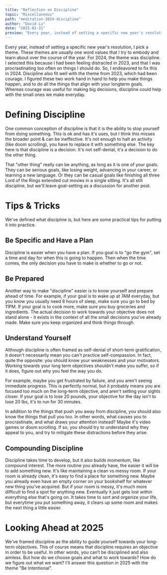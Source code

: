 ```yaml
---
title: "Reflection on Discipline"
topic: "Miscellaneous"
path: "meditation-2024-discipline"
author: "David Lu"
date: "2025-01-21"
preview: "Every year, instead of setting a specific new year's resolution, I pick a theme. These themes are usually one word values that I try to embody and learn about over the course of the year. For 2024, the theme was discipline."
---
```


Every year, instead of setting a specific new year's resolution, I pick a theme. These themes are usually one word values that I try to embody and learn about over the course of the year. For 2024, the theme was discipline. I selected this because I had been feeling distracted in 2023, and that I was procrastinating too often on things I should do. So, I endeavored to fix this in 2024. Discipline also fit well with the theme from 2023, which had been courage. I figured these two work hand in hand to help you make things happen, and to do all the things that align with your longterm goals. Whereas courage was useful for making big decisions, discipline could help with the small ones we make everyday. 

# Defining Discipline

<v-divider></v-divider>

One common conception of discipline is that it is the ability to stop yourself from doing something. This is ok and has it's uses, but I think this misses the broader point & can be ineffective. It's not enough to halt an activity (like doom scrolling), you have to replace it with something else. The key here is that discipline is a decision. It's not self-denial, it's a decision to do the other thing. 

That "other thing" really can be anything, as long as it is one of your goals. They can be serious goals, like losing weight, advancing in your career, or learning a new language. Or they can be casual goals like finishing all three Lord of the Rings extended cut movies in a single sitting. It's all still discipline, but we'll leave goal-setting as a discussion for another post.

# Tips & Tricks

<v-divider></v-divider>

We've defined what discipline is, but here are some practical tips for putting it into practice. 

## Be Specific and Have a Plan

Discipline is easier when you have a plan. If you goal is to "go the gym", set a time and day for when this is going to happen. Then when the time comes, the only decision you have to make is whether to go or not. 

## Be Prepared

Another way to make "discipline" easier is to know yourself and prepare ahead of time. For example, if your goal is to wake up at 7AM everyday, but you know you usually need 8 hours of sleep, make sure you go to bed by 11PM. If your goal is to cook more, make sure you buy groceries and ingredients. The actual decision to work towards your objective does not stand alone - it exists in the context of all the small decisions you've already made. Make sure you keep organized and think things through. 

## Understand Yourself

Although discipline is often framed as self-denial of short-term gratification, it doesn't necessarily mean you can't practice self-compassion. In fact, quite the opposite: you should know your weaknesses and your motivators. Working towards your long term objectives shouldn't make you suffer, so if it does, figure out why you feel the way you do. 

For example, maybe you get frustrated by failure, and you aren't seeing immediate progress. This is perfectly normal, but it probably means you are focused too much on the long-term objective, and aren't setting your sights closer. If your goal is to lose 20 pounds, your objective for the day isn't to lose 20 lbs, it's to run for 30 minutes. 

In addition to the things that push you away from discipline, you should also know the things that pull you too. In other words, what causes you to procrastinate, and what draws your attention instead? Maybe it's video games or doom scrolling. If so, you should try to understand why they appeal to you, and try to mitigate these distractions before they arise. 

## Compounding Discipline

Discipline takes time to develop, but it also builds momentum, like compound interest. The more routine you already have, the easier it will be to add something new. It's like maintaining a clean vs messy room. If your room is already clean, it's easy to find a place for something new. Maybe you already even have an empty corner on your bookshelf for whatever new thing you've acquired. But if your room is messy, it's much more difficult to find a spot for anything new. Eventually it just gets lost within everything else that's going on. It takes time to sort and organize your life, but everytime you put something away, it clears up some room and makes the next thing a little easier. 


# Looking Ahead at 2025

<v-divider></v-divider>

We've framed discipline as the ability to guide yourself towards your long-term objectives. This of course means that discipline requires an objective in order to be useful. In other words, you can’t be disciplined and also aimless. But how do we choose goals and what to work towards? How do we figure out what we want? I'll answer this question in 2025 with the theme "Be Intentional". 